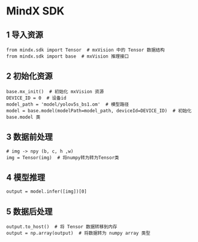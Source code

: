 # MindX SDK

## 1 导入资源

```
from mindx.sdk import Tensor  # mxVision 中的 Tensor 数据结构
from mindx.sdk import base  # mxVision 推理接口
```

## 2 初始化资源

```
base.mx_init()  # 初始化 mxVision 资源
DEVICE_ID = 0  # 设备id
model_path = 'model/yolov5s_bs1.om'  # 模型路径
model = base.model(modelPath=model_path, deviceId=DEVICE_ID)  # 初始化 base.model 类
```

## 3 数据前处理

```
# img -> npy (b, c, h ,w)
img = Tensor(img)  # 将numpy转为转为Tensor类
```

## 4 模型推理

```
output = model.infer([img])[0]
```


## 5 数据后处理

```
output.to_host()  # 将 Tensor 数据转移到内存
output = np.array(output)  # 将数据转为 numpy array 类型
```